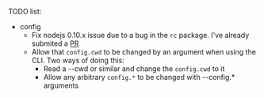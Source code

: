 TODO list:

- config
  - Fix nodejs 0.10.x issue due to a bug in the `rc` package. I've already submited a [PR](https://github.com/dominictarr/config-chain/pull/11)
  - Allow that `config.cwd` to be changed by an argument when using the CLI. Two ways of doing this:
    - Read a --cwd or similar and change the `config.cwd` to it
    - Allow any arbitrary `config.*` to be changed with --config.* arguments
